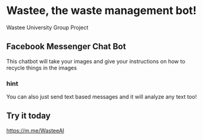 # Wastee, the waste management bot!
Wastee University Group Project

## Facebook Messenger Chat Bot
This chatbot will take your images and give your instructions on how to recycle things in the images

### hint
You can also just send text based messages and it will analyze any text too!

## Try it today
https://m.me/WasteeAI
